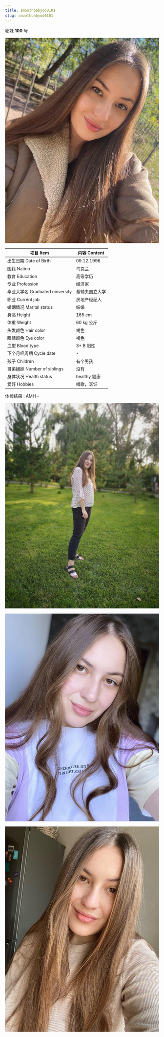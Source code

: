 ```yaml
---
title: smoothbabyod0101
slug: smoothbabyod0101
---
```


卵妹 **100** 号

![图片 1](images/smoothbabyod0101_1.jpg)

| 项目 Item | 内容 Content |
|-----------|-------------|
| 出生日期 Date of Birth | 09.12.1996 |
| 国籍 Nation | 乌克兰 |
| 教育 Education | 高等学历 |
| 专业 Profession | 经济家 |
| 毕业大学名 Graduated university | 基辅夫国立大学 |
| 职业 Current job | 房地产经纪人 |
| 婚姻情况 Marital status | 结婚 |
| 身高 Height | 165 cm |
| 体重 Weight | 60 kg 公斤 |
| 头发颜色 Hair color | 褐色 |
| 眼睛颜色 Eye color | 褐色 |
| 血型 Blood type | 3+ B 阳性 |
| 下个月经周期 Cycle date | - |
| 孩子 Children | 有个男孩 |
| 哥弟姐妹 Number of siblings | 没有 |
| 身体状况 Health status | healthy 健康 |
| 爱好 Hobbies | 唱歌，烹饪 |

体检结果 : AMH -

![图片 2](images/smoothbabyod0101_2.jpg)

![图片 3](images/smoothbabyod0101_3.jpg)

![图片 4](images/smoothbabyod0101_4.jpg)
